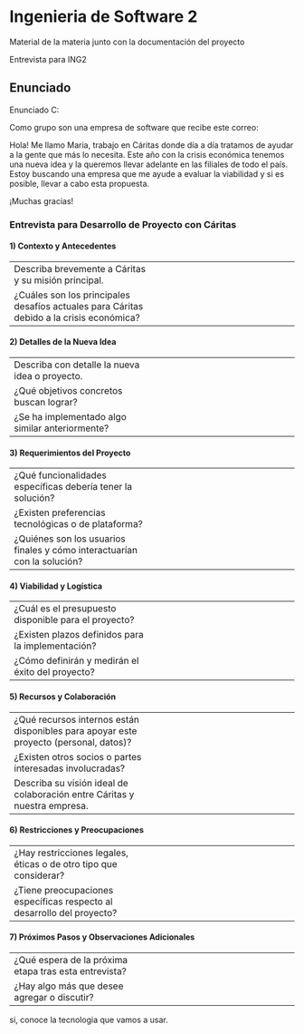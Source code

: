 # Ingenieria de Software 2
Material de la materia junto con la documentación del proyecto

Entrevista para ING2

## Enunciado

Enunciado C:

Como grupo son una empresa de software que recibe este correo:

Hola! Me llamo Maria, trabajo en Cáritas donde día a día tratamos de ayudar a la gente que más lo necesita. Este año con la crisis económica tenemos una nueva idea y la queremos llevar adelante en las filiales de todo el país. Estoy buscando una empresa que me ayude a evaluar la viabilidad y si es posible, llevar a cabo esta propuesta.

¡Muchas gracias!


### Entrevista para Desarrollo de Proyecto con Cáritas

#### **1) Contexto y Antecedentes**

<table>
<colgroup>
<col style="width:50%">
<col style="width:50%">
</colgroup>
<tr><td>Describa brevemente a Cáritas y su misión principal.</td><td></td></tr>
<tr><td>¿Cuáles son los principales desafíos actuales para Cáritas debido a la crisis económica?</td><td></td></tr>
</table>


#### **2) Detalles de la Nueva Idea**

<table>
<colgroup>
<col style="width:50%">
<col style="width:50%">
</colgroup>
<tr><td>Describa con detalle la nueva idea o proyecto.</td><td></td></tr>
<tr><td>¿Qué objetivos concretos buscan lograr?</td><td></td></tr>
<tr><td>¿Se ha implementado algo similar anteriormente?</td><td></td></tr>
</table>


#### **3) Requerimientos del Proyecto**

<table>
<colgroup>
<col style="width:50%">
<col style="width:50%">
</colgroup>
<tr><td>¿Qué funcionalidades específicas debería tener la solución?</td><td></td></tr>
<tr><td>¿Existen preferencias tecnológicas o de plataforma?</td><td></td></tr>
<tr><td>¿Quiénes son los usuarios finales y cómo interactuarían con la solución?</td><td></td></tr>
</table>

#### **4) Viabilidad y Logística**

<table>
<colgroup>
<col style="width:50%">
<col style="width:50%">
</colgroup>
<tr><td>¿Cuál es el presupuesto disponible para el proyecto?</td><td></td></tr>
<tr><td>¿Existen plazos definidos para la implementación?</td><td></td></tr>
<tr><td>¿Cómo definirán y medirán el éxito del proyecto?</td><td></td></tr>
</table>


#### **5) Recursos y Colaboración**

<table>
<colgroup>
<col style="width:50%">
<col style="width:50%">
</colgroup>
<tr><td>¿Qué recursos internos están disponibles para apoyar este proyecto (personal, datos)?</td><td></td></tr>
<tr><td>¿Existen otros socios o partes interesadas involucradas?</td><td></td></tr>
<tr><td>Describa su visión ideal de colaboración entre Cáritas y nuestra empresa.</td><td></td></tr>
</table>


#### **6) Restricciones y Preocupaciones**

<table>
<colgroup>
<col style="width:50%">
<col style="width:50%">
</colgroup>
<tr><td>¿Hay restricciones legales, éticas o de otro tipo que considerar?</td><td></td></tr>
<tr><td>¿Tiene preocupaciones específicas respecto al desarrollo del proyecto?</td><td></td></tr>
</table>

#### **7) Próximos Pasos y Observaciones Adicionales**

<table>
<colgroup>
<col style="width:50%">
<col style="width:50%">
</colgroup>
<tr><td>¿Qué espera de la próxima etapa tras esta entrevista?</td><td></td></tr>
<tr><td>¿Hay algo más que desee agregar o discutir?</td><td></td></tr>
</table>






si, conoce la tecnologia que vamos a usar.

